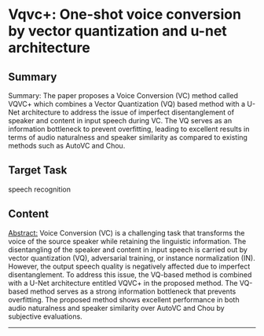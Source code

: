 # Vqvc+: One-shot voice conversion by vector quantization and u-net architecture

## Summary

Summary: The paper proposes a Voice Conversion (VC) method called VQVC+ which combines a Vector Quantization (VQ) based method with a U-Net architecture to address the issue of imperfect disentanglement of speaker and content in input speech during VC. The VQ serves as an information bottleneck to prevent overfitting, leading to excellent results in terms of audio naturalness and speaker similarity as compared to existing methods such as AutoVC and Chou.


## Target Task

speech recognition

## Content

<Abstract:>
Voice Conversion (VC) is a challenging task that transforms the voice of the source speaker while retaining the linguistic information. The disentangling of the speaker and content in input speech is carried out by vector quantization (VQ), adversarial training, or instance normalization (IN). However, the output speech quality is negatively affected due to imperfect disentanglement. To address this issue, the VQ-based method is combined with a U-Net architecture entitled VQVC+ in the proposed method. The VQ-based method serves as a strong information bottleneck that prevents overfitting. The proposed method shows excellent performance in both audio naturalness and speaker similarity over AutoVC and Chou by subjective evaluations.



---

